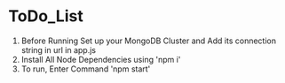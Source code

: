 # ToDo_List
1. Before Running Set up your MongoDB Cluster and Add its connection string in url in app.js
2. Install All Node Dependencies using 'npm i'
3. To run, Enter Command 'npm start'
